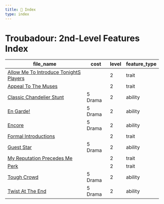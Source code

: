 ```yaml
---
title: 📑 Index
type: index
---
```


# Troubadour: 2nd-Level Features Index

| file_name                                                                                  | cost    | level | feature_type |
| ------------------------------------------------------------------------------------------ | ------- | ----- | ------------ |
| [Allow Me To Introduce TonightS Players](Allow%20Me%20To%20Introduce%20TonightS%20Players) |         | 2     | trait        |
| [Appeal To The Muses](Appeal%20To%20The%20Muses)                                           |         | 2     | trait        |
| [Classic Chandelier Stunt](Classic%20Chandelier%20Stunt)                                   | 5 Drama | 2     | ability      |
| [En Garde!](En%20Garde%21)                                                                 | 5 Drama | 2     | ability      |
| [Encore](Encore)                                                                           | 5 Drama | 2     | ability      |
| [Formal Introductions](Formal%20Introductions)                                             |         | 2     | trait        |
| [Guest Star](Guest%20Star)                                                                 | 5 Drama | 2     | ability      |
| [My Reputation Precedes Me](My%20Reputation%20Precedes%20Me)                               |         | 2     | trait        |
| [Perk](Perk)                                                                               |         | 2     | trait        |
| [Tough Crowd](Tough%20Crowd)                                                               | 5 Drama | 2     | ability      |
| [Twist At The End](Twist%20At%20The%20End)                                                 | 5 Drama | 2     | ability      |
